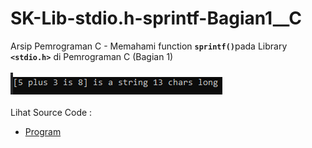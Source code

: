 # SK-Lib-stdio.h-sprintf-Bagian1__C
Arsip Pemrograman C - Memahami function <code><b>sprintf()</b></code>pada Library <code><b>&lt;stdio.h></b></code> di Pemrograman C (Bagian 1)<br><br>
<img src="https://github.com/RizkyKhapidsyah/SK-Lib-stdio.h-sprintf-Bagian1__C/blob/master/SK-Lib-stdio.h-sprintf-Bagian1__C/result/001.PNG"><br><br>
Lihat Source Code : <br>
- <a href="https://github.com/RizkyKhapidsyah/SK-Lib-stdio.h-sprintf-Bagian1__C/blob/master/SK-Lib-stdio.h-sprintf-Bagian1__C/Source.c">Program</a>
